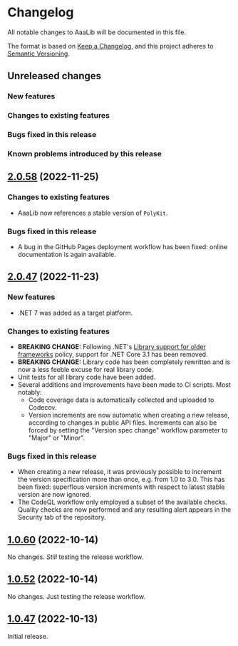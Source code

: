 # Changelog

All notable changes to AaaLib will be documented in this file.

The format is based on [Keep a Changelog](https://keepachangelog.com/en/1.0.0/),
and this project adheres to [Semantic Versioning](https://semver.org/spec/v2.0.0.html).

## Unreleased changes

### New features

### Changes to existing features

### Bugs fixed in this release

### Known problems introduced by this release

## [2.0.58](https://github.com/Tenacom/AaaLib/releases/tag/2.0.58) (2022-11-25)

### Changes to existing features

- AaaLib now references a stable version of `PolyKit`.

### Bugs fixed in this release

- A bug in the GitHub Pages deployment workflow has been fixed: online documentation is again available.

## [2.0.47](https://github.com/Tenacom/AaaLib/releases/tag/2.0.47) (2022-11-23)

### New features

- .NET 7 was added as a target platform.

### Changes to existing features

- **BREAKING CHANGE:** Following .NET's [Library support for older frameworks](https://learn.microsoft.com/en-us/dotnet/core/compatibility/core-libraries/7.0/old-framework-support) policy, support for .NET Core 3.1 has been removed.
- **BREAKING CHANGE:** Library code has been completely rewritten and is now a less feeble excuse for real library code.
- Unit tests for all library code have been added.
- Several additions and improvements have been made to CI scripts. Most notably:
  - Code coverage data is automatically collected and uploaded to Codecov.
  - Version increments are now automatic when creating a new release, according to changes in public API files. Increments can also be forced by setting the "Version spec change" workflow parameter to "Major" or "Minor".

### Bugs fixed in this release

- When creating a new release, it was previously possible to increment the version specification more than once, e.g. from 1.0 to 3.0. This has been fixed: superflous version increments with respect to latest stable version are now ignored.
- The CodeQL workflow only employed a subset of the available checks. Quality checks are now performed and any resulting alert appears in the Security tab of the repository.

## [1.0.60](https://github.com/Tenacom/AaaLib/releases/tag/1.0.60) (2022-10-14)

No changes. _Still_ testing the release workflow.

## [1.0.52](https://github.com/Tenacom/AaaLib/releases/tag/1.0.52) (2022-10-14)

No changes. Just testing the release workflow.

## [1.0.47](https://github.com/Tenacom/AaaLib/releases/tag/1.0.47) (2022-10-13)

Initial release.
